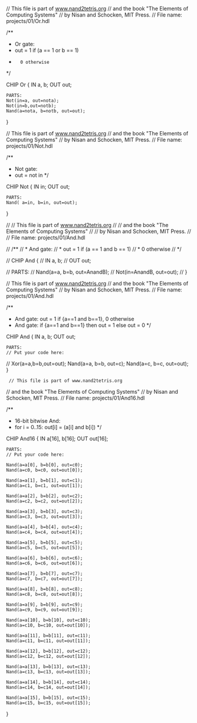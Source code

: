 // This file is part of www.nand2tetris.org
// and the book "The Elements of Computing Systems"
// by Nisan and Schocken, MIT Press.
// File name: projects/01/Or.hdl

 /**
 * Or gate:
 * out = 1 if (a == 1 or b == 1)
 *       0 otherwise
 */

CHIP Or {
    IN a, b;
    OUT out;

    PARTS:
    Not(in=a, out=nota);
    Not(in=b,out=notb);
    Nand(a=nota, b=notb, out=out);
}




// This file is part of www.nand2tetris.org
// and the book "The Elements of Computing Systems"
// by Nisan and Schocken, MIT Press.
// File name: projects/01/Not.hdl

/**
 * Not gate:
 * out = not in
 */

CHIP Not {
    IN in;
    OUT out;

    PARTS:
    Nand( a=in, b=in, out=out);
}


// // This file is part of www.nand2tetris.org
// // and the book "The Elements of Computing Systems"
// // by Nisan and Schocken, MIT Press.
// // File name: projects/01/And.hdl

// /**
//  * And gate: 
//  * out = 1 if (a == 1 and b == 1)
//  *       0 otherwise
//  */

// CHIP And {
//     IN a, b;
//     OUT out;

//     PARTS:
//     Nand(a=a, b=b, out=AnandB);
//     Not(in=AnandB, out=out);
// }


// This file is part of www.nand2tetris.org
// and the book "The Elements of Computing Systems"
// by Nisan and Schocken, MIT Press.
// File name: projects/01/And.hdl

/**
 * And gate: out = 1 if {a==1 and b==1}, 0 otherwise
 * And gate: if {a==1 and b==1} then out = 1 else out = 0
 */

CHIP And {
    IN a, b;
    OUT out;

    PARTS:
    // Put your code here:
   // Xor(a=a,b=b,out=out);
    Nand(a=a, b=b, out=c);
	Nand(a=c, b=c, out=out);
	   }
     
     
     // This file is part of www.nand2tetris.org
// and the book "The Elements of Computing Systems"
// by Nisan and Schocken, MIT Press.
// File name: projects/01/And16.hdl

/**
 * 16-bit bitwise And:
 * for i = 0..15: out[i] = (a[i] and b[i])
 */

CHIP And16 {
    IN a[16], b[16];
    OUT out[16];

    PARTS:
    // Put your code here:

	Nand(a=a[0], b=b[0], out=c0);
	Nand(a=c0, b=c0, out=out[0]);

	Nand(a=a[1], b=b[1], out=c1);
	Nand(a=c1, b=c1, out=out[1]);

	Nand(a=a[2], b=b[2], out=c2);
	Nand(a=c2, b=c2, out=out[2]);

	Nand(a=a[3], b=b[3], out=c3);
	Nand(a=c3, b=c3, out=out[3]);

	Nand(a=a[4], b=b[4], out=c4);
	Nand(a=c4, b=c4, out=out[4]);

	Nand(a=a[5], b=b[5], out=c5);
	Nand(a=c5, b=c5, out=out[5]);

	Nand(a=a[6], b=b[6], out=c6);
	Nand(a=c6, b=c6, out=out[6]);

	Nand(a=a[7], b=b[7], out=c7);
	Nand(a=c7, b=c7, out=out[7]);

	Nand(a=a[8], b=b[8], out=c8);
	Nand(a=c8, b=c8, out=out[8]);

	Nand(a=a[9], b=b[9], out=c9);
	Nand(a=c9, b=c9, out=out[9]);

	Nand(a=a[10], b=b[10], out=c10);
	Nand(a=c10, b=c10, out=out[10]);

	Nand(a=a[11], b=b[11], out=c11);
	Nand(a=c11, b=c11, out=out[11]);

	Nand(a=a[12], b=b[12], out=c12);
	Nand(a=c12, b=c12, out=out[12]);

	Nand(a=a[13], b=b[13], out=c13);
	Nand(a=c13, b=c13, out=out[13]);

	Nand(a=a[14], b=b[14], out=c14);
	Nand(a=c14, b=c14, out=out[14]);

	Nand(a=a[15], b=b[15], out=c15);
	Nand(a=c15, b=c15, out=out[15]);

}
   
